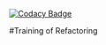 [![Codacy Badge](https://app.codacy.com/project/badge/Grade/a2c4790ae87a49b49a955237cf59eb84)](https://www.codacy.com/gh/TheRaynex/RefactoringTraning/dashboard?utm_source=github.com&amp;utm_medium=referral&amp;utm_content=TheRaynex/RefactoringTraning&amp;utm_campaign=Badge_Grade)

#Training of Refactoring
